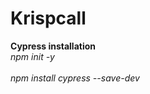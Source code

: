 # Krispcall
**Cypress installation**
<br> *npm init -y* </br>
<br> *npm install cypress --save-dev* </br> 